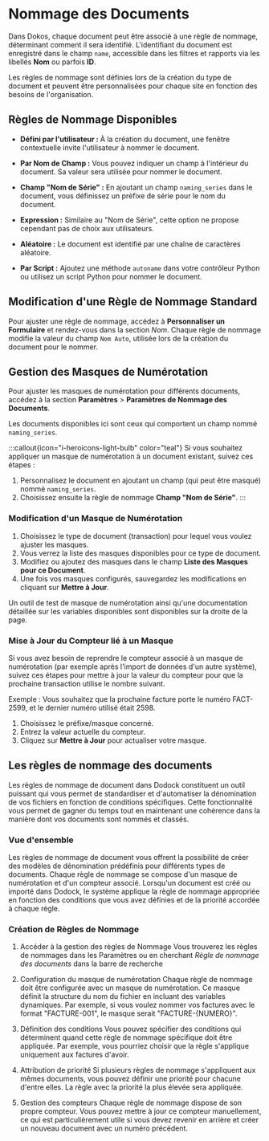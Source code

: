 # Nommage des Documents

Dans Dokos, chaque document peut être associé à une règle de nommage, déterminant comment il sera identifié. L'identifiant du document est enregistré dans le champ `name`, accessible dans les filtres et rapports via les libellés **Nom** ou parfois **ID**.

Les règles de nommage sont définies lors de la création du type de document et peuvent être personnalisées pour chaque site en fonction des besoins de l'organisation.

## Règles de Nommage Disponibles

- **Défini par l'utilisateur :** À la création du document, une fenêtre contextuelle invite l'utilisateur à nommer le document.

- **Par Nom de Champ :** Vous pouvez indiquer un champ à l'intérieur du document. Sa valeur sera utilisée pour nommer le document.

- **Champ "Nom de Série" :** En ajoutant un champ `naming_series` dans le document, vous définissez un préfixe de série pour le nom du document.

- **Expression :** Similaire au "Nom de Série", cette option ne propose cependant pas de choix aux utilisateurs.

- **Aléatoire :** Le document est identifié par une chaîne de caractères aléatoire.

- **Par Script :** Ajoutez une méthode `autoname` dans votre contrôleur Python ou utilisez un script Python pour nommer le document.

## Modification d'une Règle de Nommage Standard

Pour ajuster une règle de nommage, accédez à **Personnaliser un Formulaire** et rendez-vous dans la section *Nom*. Chaque règle de nommage modifie la valeur du champ `Nom Auto`, utilisée lors de la création du document pour le nommer.



## Gestion des Masques de Numérotation

Pour ajuster les masques de numérotation pour différents documents, accédez à la section **Paramètres** > **Paramètres de Nommage des Documents**.

Les documents disponibles ici sont ceux qui comportent un champ nommé `naming_series`.

:::callout{icon="i-heroicons-light-bulb" color="teal"}
Si vous souhaitez appliquer un masque de numérotation à un document existant, suivez ces étapes :
1. Personnalisez le document en ajoutant un champ (qui peut être masqué) nommé `naming_series`.
2. Choisissez ensuite la règle de nommage **Champ "Nom de Série"**.
:::

### Modification d'un Masque de Numérotation

1. Choisissez le type de document (transaction) pour lequel vous voulez ajuster les masques.
2. Vous verrez la liste des masques disponibles pour ce type de document.
3. Modifiez ou ajoutez des masques dans le champ **Liste des Masques pour ce Document**.
4. Une fois vos masques configurés, sauvegardez les modifications en cliquant sur **Mettre à Jour**.

Un outil de test de masque de numérotation ainsi qu'une documentation détaillée sur les variables disponibles sont disponibles sur la droite de la page.

### Mise à Jour du Compteur lié à un Masque

Si vous avez besoin de reprendre le compteur associé à un masque de numérotation (par exemple après l'import de données d'un autre système), suivez ces étapes pour mettre à jour la valeur du compteur pour que la prochaine transaction utilise le nombre suivant.

Exemple : Vous souhaitez que la prochaine facture porte le numéro FACT-2599, et le dernier numéro utilisé était 2598.

1. Choisissez le préfixe/masque concerné.
2. Entrez la valeur actuelle du compteur.
3. Cliquez sur **Mettre à Jour** pour actualiser votre masque.

## Les règles de nommage des documents

Les règles de nommage de document dans Dodock constituent un outil puissant qui vous permet de standardiser et d'automatiser la dénomination de vos fichiers en fonction de conditions spécifiques. Cette fonctionnalité vous permet de gagner du temps tout en maintenant une cohérence dans la manière dont vos documents sont nommés et classés.

### Vue d'ensemble
Les règles de nommage de document vous offrent la possibilité de créer des modèles de dénomination prédéfinis pour différents types de documents. Chaque règle de nommage se compose d'un masque de numérotation et d'un compteur associé. Lorsqu'un document est créé ou importé dans Dodock, le système applique la règle de nommage appropriée en fonction des conditions que vous avez définies et de la priorité accordée à chaque règle.

### Création de Règles de Nommage
1. Accéder à la gestion des règles de Nommage
  Vous trouverez les règles de nommages dans les Paramètres ou en cherchant *Règle de nommage des documents* dans la barre de recherche


2. Configuration du masque de numérotation
  Chaque règle de nommage doit être configurée avec un masque de numérotation. Ce masque définit la structure du nom du fichier en incluant des variables dynamiques. Par exemple, si vous voulez nommer vos factures avec le format "FACTURE-001", le masque serait "FACTURE-{NUMERO}".

3. Définition des conditions
  Vous pouvez spécifier des conditions qui déterminent quand cette règle de nommage spécifique doit être appliquée. Par exemple, vous pourriez choisir que la règle s'applique uniquement aux factures d'avoir.

4. Attribution de priorité
  Si plusieurs règles de nommage s'appliquent aux mêmes documents, vous pouvez définir une priorité pour chacune d'entre elles. La règle avec la priorité la plus élevée sera appliquée.

5. Gestion des compteurs
  Chaque règle de nommage dispose de son propre compteur. Vous pouvez mettre à jour ce compteur manuellement, ce qui est particulièrement utile si vous devez revenir en arrière et créer un nouveau document avec un numéro précédent.
